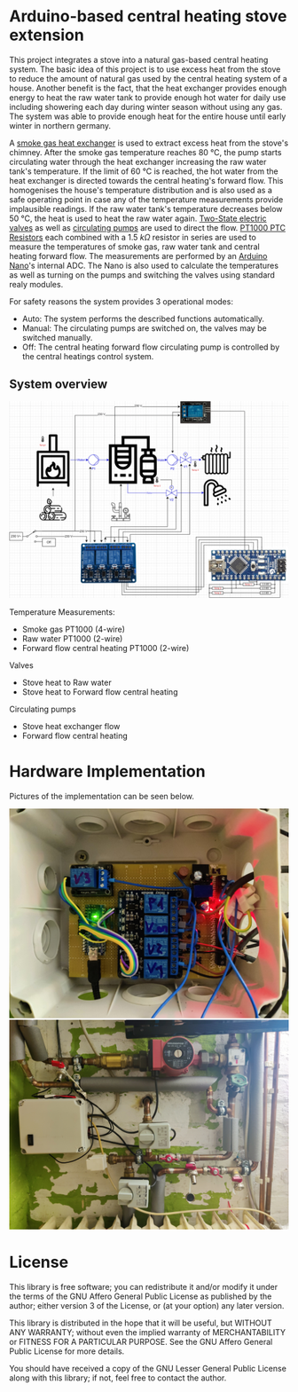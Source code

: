 # Arduino-based central heating stove extension

This project integrates a stove into a natural gas-based central heating system. The basic idea of this project is to use excess heat from the stove to reduce the amount of natural gas used by the central heating system of a house. Another benefit is the fact, that the heat exchanger provides enough energy to heat the raw water tank to provide enough hot water for daily use including showering each day during winter season without using any gas. The system was able to provide enough heat for the entire house until early winter in northern germany.

A [smoke gas heat exchanger](https://www.lupi-waermetauscher.de/wp-content/uploads/2018/09/1a_AWT7_Schnitt_08_VL_S.jpg) is used to extract excess heat from the stove's chimney. After the smoke gas temperature reaches 80 °C, the pump starts circulating water through the heat exchanger increasing the raw water tank's temperature. If the limit of 60 °C is reached, the hot water from the heat exchanger is directed towards the central heating's forward flow. This homogenises the house's temperature distribution and is also used as a safe operating point in case any of the temperature measurements provide implausible readings. If the raw water tank's temperature decreases below 50 °C, the heat is used to heat the raw water again. [Two-State electric valves](https://m.media-amazon.com/images/I/61eKWHQV8CL._AC_SY355_.jpg) as well as [circulating pumps](https://www.wuh24.de/media/image/0f/f7/52/grundfos_96913060.jpg) are used to direct the flow. [PT1000 PTC Resistors](https://www.sensorshop24.de/media/catalog/product/cache/2a42d0df1a5e6b0a267b39a612f0dae1/d/6/d6_uebersicht.jpg) each combined with a $1.5~k\Omega$ resistor in series are used to measure the temperatures of smoke gas, raw water tank and central heating forward flow. The measurements are performed by an [Arduino Nano](https://store.arduino.cc/products/arduino-nano)'s internal ADC. The Nano is also used to calculate the temperatures as well as turning on the pumps and switching the valves using standard realy modules.

For safety reasons the system provides 3 operational modes:
* Auto: The system performs the described functions automatically.
* Manual: The circulating pumps are switched on, the valves may be switched manually.
* Off: The central heating forward flow circulating pump is controlled by the central heatings control system.

## System overview

![System Overview](/Pictures%20and%20Drawings/System%20overview.png)

Temperature Measurements:
* Smoke gas PT1000 (4-wire)
* Raw water PT1000 (2-wire)
* Forward flow central heating PT1000 (2-wire)
 
Valves
* Stove heat to Raw water
* Stove heat to Forward flow central heating
  
Circulating pumps
* Stove heat exchanger flow
* Forward flow central heating

# Hardware Implementation

Pictures of the implementation can be seen below.

![Test Setup PCB](/Pictures%20and%20Drawings/Test_Setup_PCB.jpg)
![Test Setup with pipes](/Pictures%20and%20Drawings/Test_Setup_fully_functional_.jpg)

# License

This library is free software; you can redistribute it and/or
modify it under the terms of the GNU Affero General Public
License as published by the author; either
version 3 of the License, or (at your option) any later version.

This library is distributed in the hope that it will be useful,
but WITHOUT ANY WARRANTY; without even the implied warranty of
MERCHANTABILITY or FITNESS FOR A PARTICULAR PURPOSE.  See the GNU
Affero General Public License for more details.

You should have received a copy of the GNU Lesser General Public
License along with this library; if not, feel free to contact the author.
